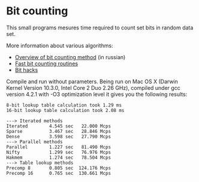 Bit counting
============

This small programs mesures time required to count set bits in random data
set. 

More information about various algorithms:

* [Overview of bit counting method](http://demiurg.com.ua/blog/2010/04/11/bit-counting) (in russian)
* [Fast bit counting routines](http://gurmeet.net/puzzles/fast-bit-counting-routines)
* [Bit hacks](http://graphics.stanford.edu/~seander/bithacks.html)

Compile and run without parameters. Being run on Mac OS X (Darwin Kernel
Version 10.3.0, Intel Core 2 Duo 2.26 GHz), compiled under gcc version 4.2.1
with -O3 optimization level it gives you the following results:

	8-bit lookup table calculation took 1.29 ms
	16-bit lookup table calculation took 2.08 ms

	---> Iterated methods
	Iterated        4.545 sec   22.000 Mcps
	Sparse          3.467 sec   28.846 Mcps
	Dense           3.598 sec   27.790 Mcps
	---> Parallel methods
	Parallel        1.227 sec   81.490 Mcps
	Nifty           1.299 sec   76.976 Mcps
	Hakmem          1.274 sec   78.504 Mcps
	---> Table lookup methods
	Precomp 8       0.805 sec  124.176 Mcps
	Precomp 16      0.765 sec  130.661 Mcps


